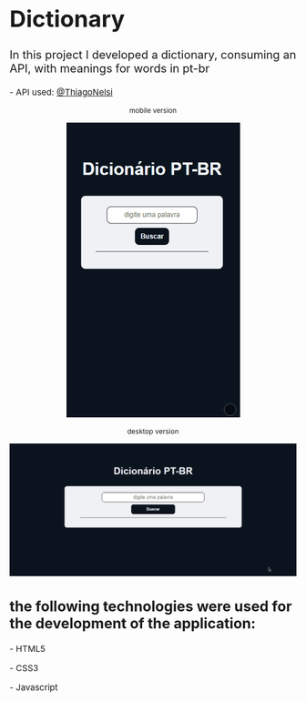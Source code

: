 <h1 style='font-size: 40px'>Dictionary</h1>
<p style='font-size: 20px'>In this project I developed a dictionary, consuming an API, with meanings for words in pt-br</p>
<p style='font-size: 15px'>- API used: <a href="https://github.com/ThiagoNelsi/dicio-api">@ThiagoNelsi</a></p> 

<p style='font-size: 12px' align='center'>mobile version</p>
<p align="center">
<img src="assets/web/mobile.gif"/>
<p style='font-size: 12px' align='center'>desktop version</p>
<p align="center">
<img src="assets/web/desktop.gif"/>
<h2 style='font-size: 25px'>the following technologies were used for the development of the application:</h2>
<p style='font-size: 15px'>- HTML5</p>
<p style='font-size: 15px'>- CSS3</p>
<p style='font-size: 15px'>- Javascript</p>